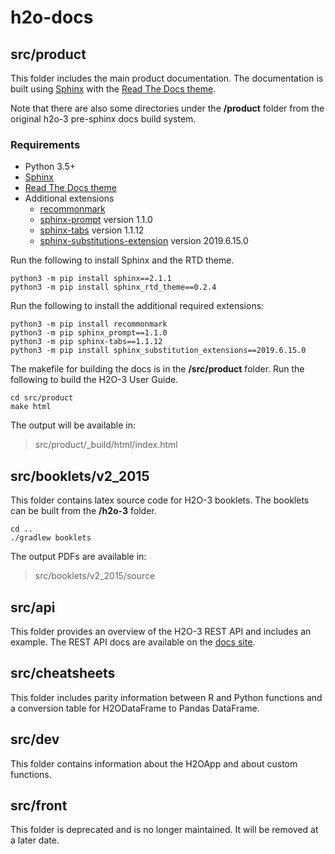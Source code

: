 # h2o-docs

## src/product  

This folder includes the main product documentation. The documentation is built using [Sphinx](http://www.sphinx-doc.org/) with the [Read The Docs theme](https://sphinx-rtd-theme.readthedocs.io/en/stable/).

Note that there are also some directories under the **/product** folder from the original h2o-3 pre-sphinx docs build system.

### Requirements

- Python 3.5+
- [Sphinx](http://www.sphinx-doc.org/) 
- [Read The Docs theme](https://sphinx-rtd-theme.readthedocs.io/en/stable/)
- Additional extensions
  - [recommonmark](https://recommonmark.readthedocs.io/en/latest/)
  - [sphinx-prompt](https://pypi.org/project/sphinx-prompt/) version 1.1.0
  - [sphinx-tabs](https://pypi.org/project/sphinx-tabs/1.1.12/) version 1.1.12
  - [sphinx-substitutions-extension](https://pypi.org/project/Sphinx-Substitution-Extensions/2019.6.15.0/) version 2019.6.15.0

Run the following to install Sphinx and the RTD theme. 

```
python3 -m pip install sphinx==2.1.1
python3 -m pip install sphinx_rtd_theme==0.2.4
```

Run the following to install the additional required extensions:

```
python3 -m pip install recommonmark
python3 -m pip sphinx_prompt==1.1.0
python3 -m pip sphinx-tabs==1.1.12
python3 -m pip install sphinx_substitution_extensions==2019.6.15.0
```

The makefile for building the docs is in the **/src/product** folder. Run the following to build the H2O-3 User Guide.

```
cd src/product
make html
```

The output will be available in:

> src/product/_build/html/index.html

## src/booklets/v2_2015

This folder contains latex source code for H2O-3 booklets. The booklets can be built from the **/h2o-3** folder.

```
cd ..
./gradlew booklets
```

The output PDFs are available in:

> src/booklets/v2_2015/source

## src/api

This folder provides an overview of the H2O-3 REST API and includes an example. The REST API docs are available on the [docs site](https://docs.h2o.ai).

## src/cheatsheets

This folder includes parity information between R and Python functions and a conversion table for H2ODataFrame to Pandas DataFrame. 

## src/dev

This folder contains information about the H2OApp and about custom functions.

## src/front

This folder is deprecated and is no longer maintained. It will be removed at a later date.
